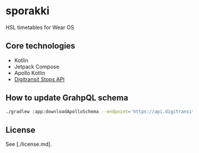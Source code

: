 # sporakki

HSL timetables for Wear OS

## Core technologies

- Kotlin
- Jetpack Compose
- Apollo Kotlin
- [Digitransit Stops API](https://digitransit.fi/en/developers/apis/1-routing-api/stops/)

## How to update GrahpQL schema

```bash
./gradlew :app:downloadApolloSchema --endpoint='https://api.digitransit.fi/routing/v1/routers/hsl/index/graphql' --schema=app/src/main/graphql/me/paavo/sporakki/schema.graphqls
```

## License

See [./license.md].
